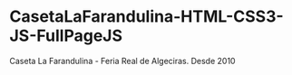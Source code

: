 # CasetaLaFarandulina-HTML-CSS3-JS-FullPageJS
Caseta La Farandulina - Feria Real de Algeciras. Desde 2010
